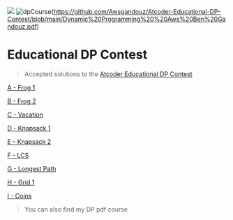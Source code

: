 ![](https://img.atcoder.jp/assets/logo.png)
![dpCourse](https://user-images.githubusercontent.com/94719195/228985617-63fd6196-ef71-4805-af49-8cd483f49a10.png)(https://github.com/Awsgandouz/Atcoder-Educational-DP-Contest/blob/main/Dynamic%20Programming%20%20Aws%20Ben%20Gandouz.pdf)


# Educational DP Contest

> Accepted solutions to the [Atcoder Educational DP Contest](https://atcoder.jp/contests/dp/tasks)

[A - Frog 1](A%20-%20Frog%201.cpp)

[B - Frog 2](B%20-%20Frog%202.cpp)

[C - Vacation](C%20-%20Vacation.cpp)

[D - Knapsack 1](D%20-%20Knapsack%201.cpp)

[E - Knapsack 2](E%20-%20Knapsack%202.cpp)

[F - LCS](F%20-%20LCS.cpp)

[G - Longest Path](G%20-%20Longest%20Path.cpp)

[H - Grid 1](H%20-%20Grid%201.cpp)

[I - Coins](I%20-%20Coins.cpp)

> You can also find my DP pdf course
